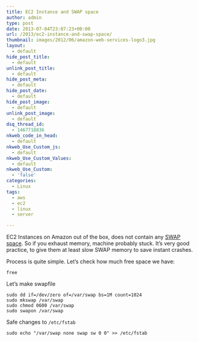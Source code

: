 ```yaml
---
title: EC2 Instance and SWAP space
author: admin
type: post
date: 2013-07-04T23:07:23+00:00
url: /2013/ec2-instance-and-swap-space/
thumbnail: images/2012/06/amazon-web-services-logo3.jpg
layout:
  - default
hide_post_title:
  - default
unlink_post_title:
  - default
hide_post_meta:
  - default
hide_post_date:
  - default
hide_post_image:
  - default
unlink_post_image:
  - default
dsq_thread_id:
  - 1467718836
nkweb_code_in_head:
  - default
nkweb_Use_Custom_js:
  - default
nkweb_Use_Custom_Values:
  - default
nkweb_Use_Custom:
  - 'false'
categories:
  - Linux
tags:
  - aws
  - ec2
  - linux
  - server

---
```

EC2 Instances on Amazon out of the box, does not contain any [SWAP space](http://www.linux.com/news/software/applications/8208-all-about-linux-swap-space). So if you exhaust memory, machine probably stuck. It’s very good practice, to give them at least slow SWAP memory to save instant crashes.

Process is quite simple. Let&#8217;s check how much free space we have:

<!--more-->

```
free
```

Let&#8217;s make swapfile

```
sudo dd if=/dev/zero of=/var/swap bs=1M count=1024
sudo mkswap /var/swap
sudo chmod 0600 /var/swap
sudo swapon /var/swap
```


Safe changes to `/etc/fstab`

`sudo echo "/var/swap none swap sw 0 0" >> /etc/fstab`